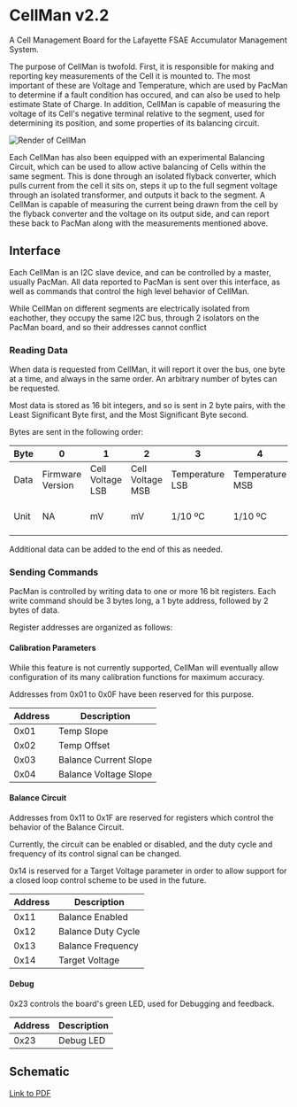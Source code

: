 # CellMan v2.2
A Cell Management Board for the Lafayette FSAE Accumulator Management System.

The purpose of CellMan is twofold. First, it is responsible for making and reporting
key measurements of the Cell it is mounted to. The most important of these are Voltage 
and Temperature, which are used by PacMan to determine if a fault condition has occured, and can also be used to help estimate State of Charge.
In addition, CellMan is capable of measuring the voltage of its Cell's negative terminal relative to the segment, used for determining its position, 
and some properties of its balancing circuit.


![Render of CellMan](https://sites.lafayette.edu/motorsports/files/2020/04/render_top.png)

Each CellMan has also been equipped with an experimental Balancing Circuit, which can be used to allow active balancing of Cells within the same segment.
This is done through an isolated flyback converter, which pulls current from the cell it sits on, steps it up to the full segment voltage through an isolated
transformer, and outputs it back to the segment. A CellMan is capable of measuring the current being drawn from the cell by the flyback converter and the
voltage on its output side, and can report these back to PacMan along with the measurements mentioned above.

## Interface

Each CellMan is an I2C slave device, and can be controlled by a master, usually PacMan. All data reported to PacMan is sent over this interface, as well as commands
that control the high level behavior of CellMan.

While CellMan on different segments are electrically isolated from eachother, they occupy the same I2C bus, through 2 isolators on the PacMan board, and so their
addresses cannot conflict

### Reading Data

When data is requested from CellMan, it will report it over the bus, one byte at a time,  and always in the same order. An arbitrary number of bytes can be requested.

Most data is stored as 16 bit integers, and so is sent in 2 byte pairs, with the Least Significant Byte first, and the Most Significant Byte second.

Bytes are sent in the following order:

|Byte|0               |1               |2               |3              |4              |5            |6            |
|----|----------------|----------------|----------------|---------------|---------------|-------------|-------------|
|Data|Firmware Version|Cell Voltage LSB|Cell Voltage MSB|Temperature LSB|Temperature MSB|Position LSB |Position MSB |
|Unit|NA              |mV              |mV              |1/10 ºC        |1/10 ºC        |Raw ADC Value|Raw ADC Value|


Additional data can be added to the end of this as needed.

### Sending Commands

PacMan is controlled by writing data to one or more 16 bit registers. Each write command should be 3 bytes long, a 1 byte address, followed by 2 bytes of data.

Register addresses are organized as follows:

#### Calibration Parameters

While this feature is not currently supported, CellMan will eventually allow configuration of its many calibration functions for maximum accuracy.

Addresses from 0x01 to 0x0F have been reserved for this purpose.

|Address|Description      |
|-------|-----------------|
|0x01   |Temp Slope       |
|0x02   |Temp Offset      |
|0x03   |Balance Current Slope|
|0x04   |Balance Voltage Slope|

#### Balance Circuit

Addresses from 0x11 to 0x1F are reserved for registers which control the behavior of the Balance Circuit.

Currently, the circuit can be enabled or disabled, and the duty cycle and frequency of its control signal
can be changed.

0x14 is reserved for a Target Voltage parameter in order to allow support for a closed loop control scheme
to be used in the future. 

|Address|Description      |
|-------|-----------------|
|0x11   |Balance Enabled  |
|0x12   |Balance Duty Cycle|
|0x13   |Balance Frequency|
|0x14   |Target Voltage   |

#### Debug

0x23 controls the board's green LED, used for Debugging and feedback.

|Address|Description      |
|-------|-----------------|
|0x23   |Debug LED        |

## Schematic
[Link to PDF](https://sites.lafayette.edu/motorsports/files/2019/11/CellMan.pdf)
